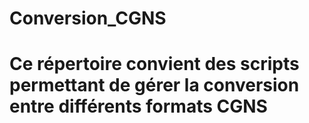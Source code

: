 # Conversion_CGNS
# Ce répertoire convient des scripts permettant de gérer la conversion entre différents formats CGNS

